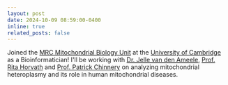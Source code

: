 ```yaml
---
layout: post
date: 2024-10-09 08:59:00-0400
inline: true
related_posts: false
---
```


Joined the [MRC Mitochondrial Biology Unit](https://www.mrc-mbu.cam.ac.uk/) at the [University of Cambridge](https://www.clinical-neuroscience.cam.ac.uk/) as a Bioinformatician!
I'll be working with [Dr. Jelle van den Ameele](https://www.mrc-mbu.cam.ac.uk/research-groups/van-den-ameele-group), [Prof. Rita Horvath](https://acmedsci.ac.uk/fellows/fellows-directory/ordinary-fellows/fellow/Rita-Horvath-0033z00003D6yufAAB) and [Prof. Patrick Chinnery](https://www.mrc-mbu.cam.ac.uk/research-groups/chinnery-group) on analyzing mitochondrial heteroplasmy and its role in human mitochondrial diseases.
